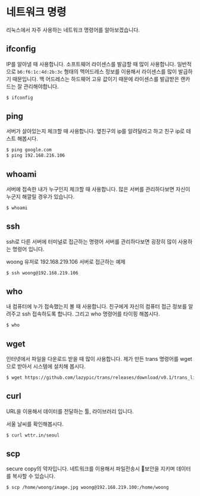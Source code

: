 # 네트워크 명령
리눅스에서 자주 사용하는 네트워크 명령어를 알아보겠습니다.

## ifconfig
IP를 알아낼 때 사용합니다. 소프트웨어 라이센스를 발급할 때 많이 사용합니다. 일반적으로 `b6:f6:1c:4d:2b:3c` 형태의 맥어드레스 정보를 이용해서 라이센스를 많이 발급하기 때문입니다.
맥 어드레스는 하드웨어 고유 값이기 때문에 라이센스를 발급받은 랜카드는 잘 관리해야합니다.

```bash
$ ifconfig
```

## ping
서버가 살아있는지 체크할 때 사용합니다. 옆친구의 ip를 알려달라고 하고 친구 ip로 테스트 해봅시다.

```bash
$ ping google.com
$ ping 192.168.216.106
```


## whoami
서버에 접속한 내가 누구인지 체크할 때 사용합니다.
많은 서버를 관리하다보면 자신이 누군지 해깔릴 경우가 있습니다.

```bash
$ whoami
```

## ssh
ssh로 다른 서버에 터미널로 접근하는 명령어
서버를 관리하다보면 굉장히 많이 사용하는 명령어 입니다.

woong 유저로 192.168.219.106 서버로 접근하는 예제

```bash
$ ssh woong@192.168.219.106
```

## who
내 컴퓨터에 누가 접속했는지 볼 때 사용합니다.
친구에게 자신의 컴퓨터 접근 정보를 알려주고 ssh 접속하도록 합니다.
그리고 who 명령어를 타이핑 해봅시다.

```bash
$ who
```

## wget
인터넷에서 파일을 다운로드 받을 때 많이 사용합니다.
제가 만든 trans 명령어를 wget으로 받아서 시스템에 설치해 봅시다.

```bash
$ wget https://github.com/lazypic/trans/releases/download/v0.1/trans_linux.tgz
```

## curl
URL을 이용해서 데이터를 전달하는 툴, 라이브러리 입니다.

서울 날씨를 확인해봅시다.

```bash
$ curl wttr.in/seoul
```

## scp
secure copy의 약자입니다. 네트워크를 이용해서 파일전송시 보안을 지키며 데이터를 복사할 수 있습니다.

```bash
$ scp /home/woong/image.jpg woong@192.168.219.100:/home/woong
```